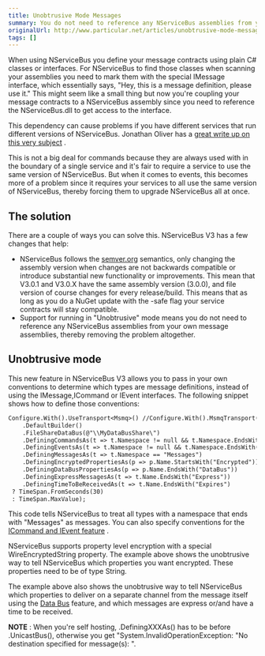 ```yaml
---
title: Unobtrusive Mode Messages
summary: You do not need to reference any NServiceBus assemblies from your own message assemblies.
originalUrl: http://www.particular.net/articles/unobtrusive-mode-messages
tags: []
---
```


When using NServiceBus you define your message contracts using plain C\# classes or interfaces. For NServiceBus to find those classes when scanning your assemblies you need to mark them with the special IMessage interface, which essentially says, "Hey, this is a message definition, please use it." This might seem like a small thing but now you're coupling your message contracts to a NServiceBus assembly since you need to reference the NServiceBus.dll to get access to the interface.

This dependency can cause problems if you have different services that run different versions of NServiceBus. Jonathan Oliver has a [great write up on this very subject](http://blog.jonathanoliver.com/2010/09/nservicebus-distributing-event-schemacontract/)
.

This is not a big deal for commands because they are always used with in the boundary of a single service and it's fair to require a service to use the same version of NServiceBus. But when it comes to events, this becomes more of a problem since it requires your services to all use the same version of NServiceBus, thereby forcing them to upgrade NServiceBus all at once.

The solution
------------

There are a couple of ways you can solve this. NServiceBus V3 has a few changes that help:

-   NServiceBus follows the [semver.org](http://semver.org/) semantics,
    only changing the assembly version when changes are not backwards
    compatible or introduce substantial new functionality or
    improvements. This mean that V3.0.1 and V3.0.X have the same
    assembly version (3.0.0), and file version of course changes for
    every release/build. This means that as long as you do a NuGet
    update with the -safe flag your service contracts will stay
    compatible.
-   Support for running in "Unobtrusive" mode means you do not need to
    reference any NServiceBus assemblies from your own message
    assemblies, thereby removing the problem altogether.

Unobtrusive mode
----------------

This new feature in NServiceBus V3 allows you to pass in your own conventions to determine which types are message definitions, instead of using the IMessage,ICommand or IEvent interfaces. The following snippet shows how to define those conventions:


```txt
Configure.With().UseTransport<Msmq>() //Configure.With().MsmqTransport() in V 3
    .DefaultBuilder()
    .FileShareDataBus(@"\\MyDataBusShare\")
    .DefiningCommandsAs(t => t.Namespace != null && t.Namespace.EndsWith("Commands"))
    .DefiningEventsAs(t => t.Namespace != null && t.Namespace.EndsWith("Events"))
    .DefiningMessagesAs(t => t.Namespace == "Messages")
    .DefiningEncryptedPropertiesAs(p => p.Name.StartsWith("Encrypted"))
    .DefiningDataBusPropertiesAs(p => p.Name.EndsWith("DataBus"))
    .DefiningExpressMessagesAs(t => t.Name.EndsWith("Express"))
    .DefiningTimeToBeReceivedAs(t => t.Name.EndsWith("Expires")
 ? TimeSpan.FromSeconds(30)
 : TimeSpan.MaxValue);
```

 This code tells NServiceBus to treat all types with a namespace that ends with "Messages" as messages. You can also specify conventions for the [ICommand and IEvent feature](introducing-ievent-and-icommand.md) .

NServiceBus supports property level encryption with a special WireEncryptedString property. The example above shows the unobtrusive way to tell NServiceBus which properties you want encrypted. These properties need to be of type String.

The example above also shows the unobtrusive way to tell NServiceBus which properties to deliver on a separate channel from the message itself using the [Data Bus](https://github.com/NServiceBus/NServiceBus/tree/master/Samples/DataBus) feature, and which messages are express or/and have a time to be received.

**NOTE** : When you're self hosting, .DefiningXXXAs() has to be before
.UnicastBus(), otherwise you get "System.InvalidOperationException: "No destination specified for message(s): <message type name>".

